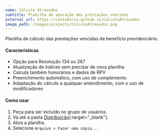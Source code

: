 ```yaml
---
name: Cálculo Atrasados
subtitle: Planilha de apuração das prestações vencidas
external_url: https://contadoria.github.io/CalculoAtrasados
image_path: /images/projects/CalculoAtrasados.png
---
```


Planilha de cálculo das prestações vencidas de benefício previdenciário.

#### Características

* Opção para Resolução 134 ou 267
* Atualização de índices sem precisar de nova planilha
* Calcula também honorários e dados de RPV
* Preenchimento automático, com uso de complemento
* Adaptação do cálculo a qualquer entendimento, com o uso de modificadores

#### Como usar

1. Peça para ser incluído no grupo de usuários.
2. Vá até a pasta [Distribuição](https://drive.google.com/drive/folders/0B2B1B7RRK5HmS0I2clRTTTJiMXc){:target="_blank"}.
3. Abra a planilha.
4. Selecione `Arquivo > Fazer uma cópia...`